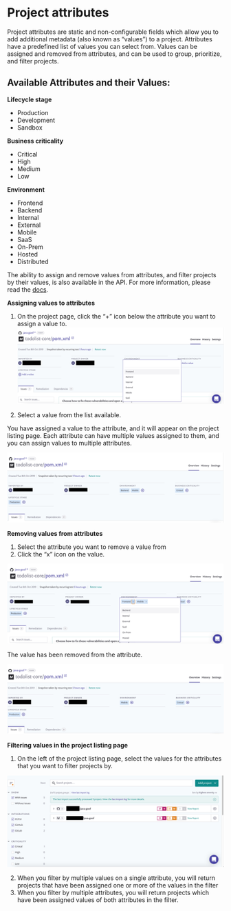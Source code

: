 # Project attributes

Project attributes are static and non-configurable fields which allow you to add additional metadata \(also known as “values”\) to a project. Attributes have a predefined list of values you can select from. Values can be assigned and removed from attributes, and can be used to group, prioritize, and filter projects.

## **Available Attributes and their Values:**

**Lifecycle stage**

* Production
* Development
* Sandbox

**Business criticality**

* Critical
* High
* Medium
* Low

**Environment**

* Frontend
* Backend
* Internal
* External
* Mobile
* SaaS
* On-Prem
* Hosted
* Distributed

The ability to assign and remove values from attributes, and filter projects by their values, is also available in the API. For more information, please read the [docs](https://snyk.docs.apiary.io/reference/projects/project-attributes).

**Assigning values to attributes**

1. On the project page, click the “+” icon below the attribute you want to assign a value to.  ![GS1.png](../../.gitbook/assets/gs1.png)

 
2. Select a value from the list available.

You have assigned a value to the attribute, and it will appear on the project listing page. Each attribute can have multiple values assigned to them, and you can assign values to multiple attributes.

![](../../.gitbook/assets/gs2.png)


**Removing values from attributes**

1. Select the attribute you want to remove a value from
2. Click the “x” icon on the value.

![](../../.gitbook/assets/gs3.png)


The value has been removed from the attribute.

![](../../.gitbook/assets/gs4.png)


**Filtering values in the project listing page**

1. On the left of the project listing page, select the values for the attributes that you want to filter projects by.

![GS5.png](../../.gitbook/assets/gs5.png)


2. When you filter by multiple values on a single attribute, you will return projects that have been assigned one or more of the values in the filter
3. When you filter by multiple attributes, you will return projects which have been assigned values of both attributes in the filter. 

